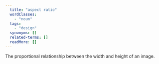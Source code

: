```yaml
---
  title: "aspect ratio"
  wordClasses:
    - "noun"
  tags:
    - "design"
  synonyms: []
  related-terms: []
  readMore: []
---
```

The proportional relationship between the width and height of an image.

